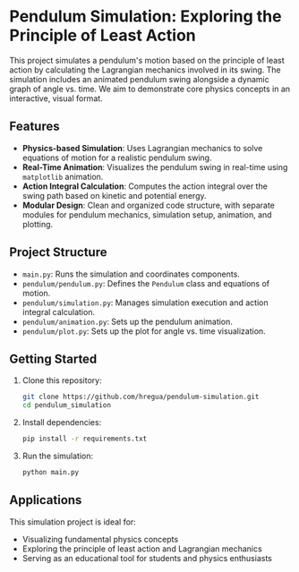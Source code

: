 # Pendulum Simulation: Exploring the Principle of Least Action

This project simulates a pendulum's motion based on the principle of least action by calculating the Lagrangian mechanics involved in its swing. The simulation includes an animated pendulum swing alongside a dynamic graph of angle vs. time. We aim to demonstrate core physics concepts in an interactive, visual format.

## Features

- **Physics-based Simulation**: Uses Lagrangian mechanics to solve equations of motion for a realistic pendulum swing.
- **Real-Time Animation**: Visualizes the pendulum swing in real-time using `matplotlib` animation.
- **Action Integral Calculation**: Computes the action integral over the swing path based on kinetic and potential energy.
- **Modular Design**: Clean and organized code structure, with separate modules for pendulum mechanics, simulation setup, animation, and plotting.

## Project Structure

- `main.py`: Runs the simulation and coordinates components.
- `pendulum/pendulum.py`: Defines the `Pendulum` class and equations of motion.
- `pendulum/simulation.py`: Manages simulation execution and action integral calculation.
- `pendulum/animation.py`: Sets up the pendulum animation.
- `pendulum/plot.py`: Sets up the plot for angle vs. time visualization.

## Getting Started

1. Clone this repository:
   ```bash
   git clone https://github.com/hregua/pendulum-simulation.git
   cd pendulum_simulation

2. Install dependencies:
   ```bash
   pip install -r requirements.txt

2. Run the simulation:
   ```bash
   python main.py

## Applications
This simulation project is ideal for:
- Visualizing fundamental physics concepts
- Exploring the principle of least action and Lagrangian mechanics
- Serving as an educational tool for students and physics enthusiasts
